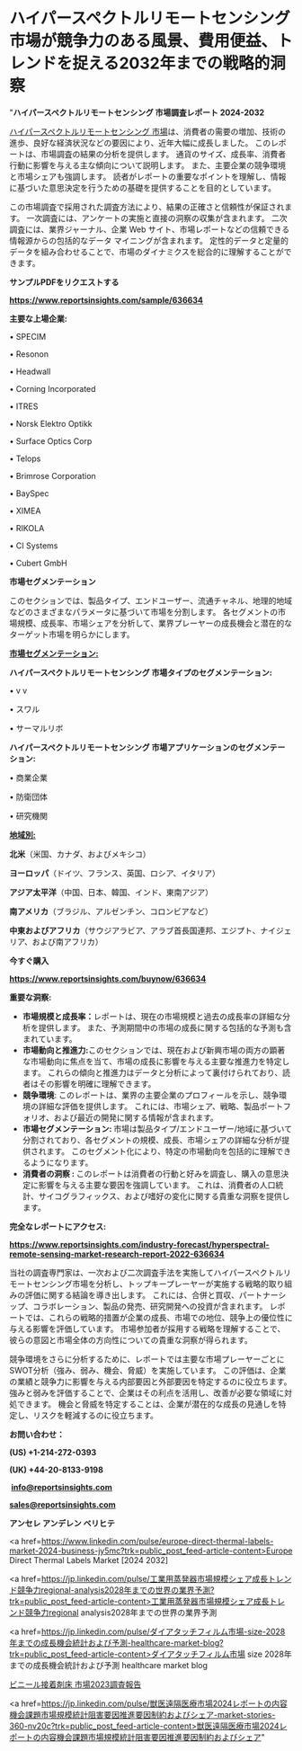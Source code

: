 # ハイパースペクトルリモートセンシング市場が競争力のある風景、費用便益、トレンドを捉える2032年までの戦略的洞察

"<strong>ハイパースペクトルリモートセンシング 市場調査レポート 2024-2032</strong>

<a href=https://www.reportsinsights.com/sample/636634>ハイパースペクトルリモートセンシング 市場</a>は、消費者の需要の増加、技術の進歩、良好な経済状況などの要因により、近年大幅に成長しました。 このレポートは、市場調査の結果の分析を提供します。 通貨のサイズ、成長率、消費者行動に影響を与える主な傾向について説明します。 また、主要企業の競争環境と市場シェアも強調します。 読者がレポートの重要なポイントを理解し、情報に基づいた意思決定を行うための基礎を提供することを目的としています。

この市場調査で採用された調査方法により、結果の正確さと信頼性が保証されます。 一次調査には、アンケートの実施と直接の洞察の収集が含まれます。 二次調査には、業界ジャーナル、企業 Web サイト、市場レポートなどの信頼できる情報源からの包括的なデータ マイニングが含まれます。 定性的データと定量的データを組み合わせることで、市場のダイナミクスを総合的に理解することができます。

<strong><b>サンプルPDFをリクエストする</b></strong>

<a href=https://www.reportsinsights.com/sample/636634><strong><u>https://www.reportsinsights.com/sample/636634</u></strong></a>

<strong>主要な上場企業:</strong>

• SPECIM

• Resonon

• Headwall

• Corning Incorporated

• ITRES

• Norsk Elektro Optikk

• Surface Optics Corp

• Telops

• Brimrose Corporation

• BaySpec

• XIMEA

• RIKOLA

• CI Systems

• Cubert GmbH

<strong>市場セグメンテーション</strong>

このセクションでは、製品タイプ、エンドユーザー、流通チャネル、地理的地域などのさまざまなパラメータに基づいて市場を分割します。 各セグメントの市場規模、成長率、市場シェアを分析して、業界プレーヤーの成長機会と潜在的なターゲット市場を明らかにします。

<strong><u>市場セグメンテーション</u></strong><strong><u>:</u></strong>

<strong>ハイパースペクトルリモートセンシング 市場タイプのセグメンテーション:</strong>

• v v

• スワル

• サーマルリボ

<strong>ハイパースペクトルリモートセンシング 市場アプリケーションのセグメンテーション:</strong>

• 商業企業

• 防衛団体

• 研究機関

<strong><u>地域別</u></strong><strong><u>:</u></strong>

<strong>北米</strong>（米国、カナダ、およびメキシコ）

<strong>ヨーロッパ</strong>（ドイツ、フランス、英国、ロシア、イタリア）

<strong>アジア太平洋</strong>（中国、日本、韓国、インド、東南アジア）

<strong>南アメリカ</strong>（ブラジル、アルゼンチン、コロンビアなど）

<strong>中東およびアフリカ</strong>（サウジアラビア、アラブ首長国連邦、エジプト、ナイジェリア、および南アフリカ）

<strong>今すぐ購入</strong>

<a href=https://www.reportsinsights.com/buynow/636634><strong><u>https://www.reportsinsights.com/buynow/636634</u></strong></a>

<strong>重要な洞察:</strong>
<ul>
  <li><strong>市場規模と成長率：</strong>レポートは、現在の市場規模と過去の成長率の詳細な分析を提供します。 また、予測期間中の市場の成長に関する包括的な予測も含まれています。</li>
  <li><strong>市場動向と推進力:</strong>このセクションでは、現在および新興市場の両方の顕著な市場動向に焦点を当て、市場の成長に影響を与える主要な推進力を特定します。 これらの傾向と推進力はデータと分析によって裏付けられており、読者はその影響を明確に理解できます。</li>
  <li><strong>競争環境</strong>: このレポートは、業界の主要企業のプロフィールを示し、競争環境の詳細な評価を提供します。 これには、市場シェア、戦略、製品ポートフォリオ、および最近の開発に関する情報が含まれます。</li>
  <li><strong>市場セグメンテーション: </strong>市場は製品タイプ/エンドユーザー/地域に基づいて分割されており、各セグメントの規模、成長、市場シェアの詳細な分析が提供されます。 このセグメント化により、特定の市場動向を包括的に理解できるようになります。</li>
  <li><strong>消費者の洞察 : </strong>このレポートは消費者の行動と好みを調査し、購入の意思決定に影響を与える主要な要因を強調しています。 これは、消費者の人口統計、サイコグラフィックス、および嗜好の変化に関する貴重な洞察を提供します。</li>
</ul>
<strong>完全なレポートにアクセス:</strong>

<a href=https://www.reportsinsights.com/industry-forecast/hyperspectral-remote-sensing-market-research-report-2022-636634><strong><u><b>https://www.reportsinsights.com/industry-forecast/hyperspectral-remote-sensing-market-research-report-2022-636634</b></u></strong></a>

当社の調査専門家は、一次および二次調査手法を実施してハイパースペクトルリモートセンシング市場を分析し、トップキープレーヤーが実施する戦略的取り組みの評価に関する結論を導き出します。 これには、合併と買収、パートナーシップ、コラボレーション、製品の発売、研究開発への投資が含まれます。 レポートでは、これらの戦略的措置が企業の成長、市場での地位、競争上の優位性に与える影響を評価しています。 市場参加者が採用する戦略を理解することで、彼らの意図と市場全体の方向性についての貴重な洞察が得られます。

競争環境をさらに分析するために、レポートでは主要な市場プレーヤーごとにSWOT分析（強み、弱み、機会、脅威）を実施しています。 この評価は、企業の業績と競争力に影響を与える内部要因と外部要因を特定するのに役立ちます。 強みと弱みを評価することで、企業はその利点を活用し、改善が必要な領域に対処できます。 機会と脅威を特定することは、企業が潜在的な成長の見通しを特定し、リスクを軽減するのに役立ちます。

<strong>お問い合わせ：</strong>

<strong>(US) +1-214-272-0393</strong>

<strong>(UK) +44-20-8133-9198</strong>

<strong> </strong><a href=info@reportsinsights.com><strong><u>info@reportsinsights.com</u></strong></a>

<a href=sales@reportsinsights.com><strong><u>sales@reportsinsights.com</u></strong></a>

<strong>アンセレ アンデレン ベリヒテ</strong>

<a href=https://www.linkedin.com/pulse/europe-direct-thermal-labels-market-2024-business-jy5mc?trk=public_post_feed-article-content>Europe Direct Thermal Labels Market [2024 2032]</a>

<a href=https://jp.linkedin.com/pulse/工業用蒸発器市場規模シェア成長トレンド競争力regional-analysis2028年までの世界の業界予測?trk=public_post_feed-article-content>工業用蒸発器市場規模シェア成長トレンド競争力regional analysis2028年までの世界の業界予測</a>

<a href=https://jp.linkedin.com/pulse/ダイアタッチフィルム市場-size-2028年までの成長機会統計および予測-healthcare-market-blog?trk=public_post_feed-article-content>ダイアタッチフィルム市場 size 2028年までの成長機会統計および予測 healthcare market blog</a>

<a href=https://www.linkedin.com/pulse/ビニール接着剤床-市場2023調査報告-reports-insights-expert/>ビニール接着剤床 市場2023調査報告</a>

<a href=https://jp.linkedin.com/pulse/獣医遠隔医療市場2024レポートの内容機会課題市場規模統計阻害要因推進要因制約およびシェア-market-stories-360-nv20c?trk=public_post_feed-article-content>獣医遠隔医療市場2024レポートの内容機会課題市場規模統計阻害要因推進要因制約およびシェア</a>"
